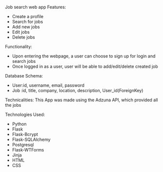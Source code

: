 Job search web app
Features:
- Create a profile
- Search for jobs
- Add new jobs
- Edit jobs
- Delete jobs

Functionality:
- Upon entering the webpage, a user can choose to sign up for login and search jobs
- Once logged in as a user, user will be able to add/edit/delete created job



Database Schema:
- User:id, username, email, password
- Job :id, title, company, location, description, User_id(ForeignKey)

Technicalities:
This App was made using the Adzuna API, which provided all the jobs

	
Technologies Used:
- Python
- Flask
- Flask-Bcrypt
- Flask-SQLAlchemy
- Postgresql
- Flask-WTForms
- Jinja
- HTML
- CSS


